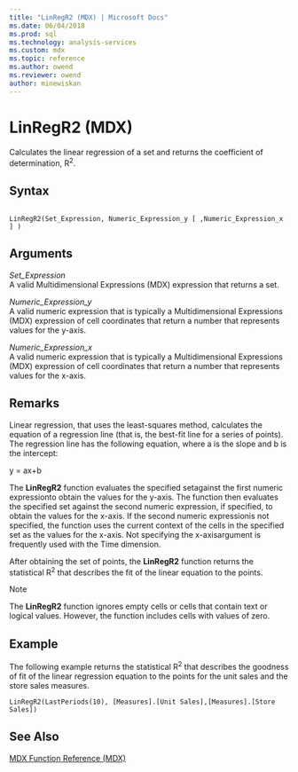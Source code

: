 ```yaml
---
title: "LinRegR2 (MDX) | Microsoft Docs"
ms.date: 06/04/2018
ms.prod: sql
ms.technology: analysis-services
ms.custom: mdx
ms.topic: reference
ms.author: owend
ms.reviewer: owend
author: minewiskan
---
```

# LinRegR2 (MDX)


  Calculates the linear regression of a set and returns the coefficient of determination, R<sup>2</sup>.  
  
## Syntax  
  
```  
  
LinRegR2(Set_Expression, Numeric_Expression_y [ ,Numeric_Expression_x ] )  
```  
  
## Arguments  
 *Set_Expression*  
 A valid Multidimensional Expressions (MDX) expression that returns a set.  
  
 *Numeric_Expression_y*  
 A valid numeric expression that is typically a Multidimensional Expressions (MDX) expression of cell coordinates that return a number that represents values for the y-axis.  
  
 *Numeric_Expression_x*  
 A valid numeric expression that is typically a Multidimensional Expressions (MDX) expression of cell coordinates that return a number that represents values for the x-axis.  
  
## Remarks  
 Linear regression, that uses the least-squares method, calculates the equation of a regression line (that is, the best-fit line for a series of points). The regression line has the following equation, where a is the slope and b is the intercept:  
  
 y = ax+b  
  
 The **LinRegR2** function evaluates the specified setagainst the first numeric expressionto obtain the values for the y-axis. The function then evaluates the specified set against the second numeric expression, if specified, to obtain the values for the x-axis. If the second numeric expressionis not specified, the function uses the current context of the cells in the specified set as the values for the x-axis. Not specifying the x-axisargument is frequently used with the Time dimension.  
  
 After obtaining the set of points, the **LinRegR2** function returns the statistical R<sup>2</sup> that describes the fit of the linear equation to the points.  
  
> [!NOTE]  
>  The **LinRegR2** function ignores empty cells or cells that contain text or logical values. However, the function includes cells with values of zero.  
  
## Example  
 The following example returns the statistical R<sup>2</sup> that describes the goodness of fit of the linear regression equation to the points for the unit sales and the store sales measures.  
  
```  
LinRegR2(LastPeriods(10), [Measures].[Unit Sales],[Measures].[Store Sales])  
```  
  
## See Also  
 [MDX Function Reference &#40;MDX&#41;](../mdx/mdx-function-reference-mdx.md)  
  
  
